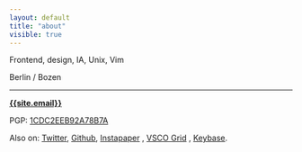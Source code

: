```yaml
---
layout: default
title: "about"
visible: true
---
```


Frontend, design, IA, Unix, Vim

Berlin / Bozen

* * *

**[{{site.email}}](mailto:{{site.email}})** 

PGP: [1CDC2EEB92A78B7A](https://keybase.io/zool/key.asc)

Also on: [Twitter](https://twitter.com/__zool), [Github](https://github.com/mrzool "Github"), [Instapaper](https://www.instapaper.com/p/__zool "Instapaper") , [VSCO Grid](https://mrzool.vsco.co "Grid") , [Keybase](https://keybase.io/zool "Keybase").
